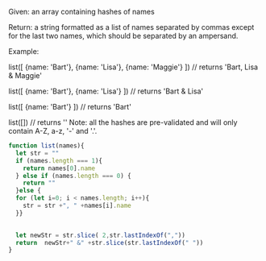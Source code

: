 Given: an array containing hashes of names

Return: a string formatted as a list of names separated by commas except for the last two names, which should be separated by an ampersand.

Example:

list([ {name: 'Bart'}, {name: 'Lisa'}, {name: 'Maggie'} ])
// returns 'Bart, Lisa & Maggie'

list([ {name: 'Bart'}, {name: 'Lisa'} ])
// returns 'Bart & Lisa'

list([ {name: 'Bart'} ])
// returns 'Bart'

list([])
// returns ''
Note: all the hashes are pre-validated and will only contain A-Z, a-z, '-' and '.'.

```js
function list(names){
  let str = ""
  if (names.length === 1){
    return names[0].name
  } else if (names.length === 0) {
    return ""
  }else {
  for (let i=0; i < names.length; i++){
    str = str +", " +names[i].name
  }}

  
  let newStr = str.slice( 2,str.lastIndexOf(",")) 
  return  newStr+" &" +str.slice(str.lastIndexOf(" "))
}
